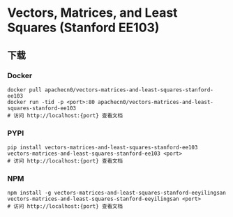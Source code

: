 # Vectors, Matrices, and Least Squares (Stanford EE103)

## 下载

### Docker

```
docker pull apachecn0/vectors-matrices-and-least-squares-stanford-ee103
docker run -tid -p <port>:80 apachecn0/vectors-matrices-and-least-squares-stanford-ee103
# 访问 http://localhost:{port} 查看文档
```

### PYPI

```
pip install vectors-matrices-and-least-squares-stanford-ee103
vectors-matrices-and-least-squares-stanford-ee103 <port>
# 访问 http://localhost:{port} 查看文档
```

### NPM

```
npm install -g vectors-matrices-and-least-squares-stanford-eeyilingsan
vectors-matrices-and-least-squares-stanford-eeyilingsan <port>
# 访问 http://localhost:{port} 查看文档
```
